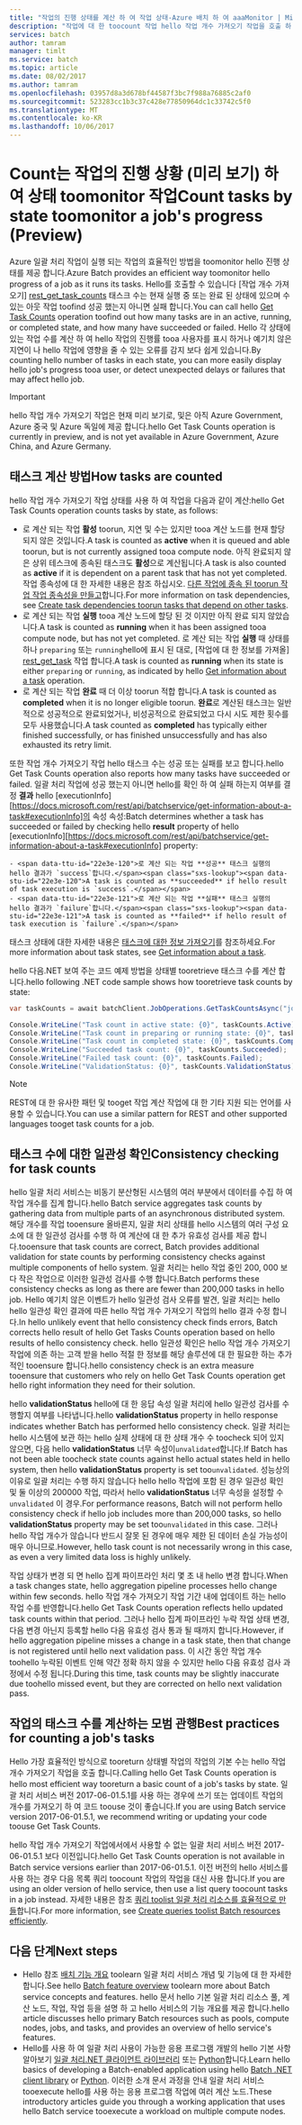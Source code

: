 ```yaml
---
title: "작업의 진행 상태를 계산 하 여 작업 상태-Azure 배치 하 여 aaaMonitor | Microsoft Docs"
description: "작업에 대 한 toocount 작업 hello 작업 개수 가져오기 작업을 호출 하 여 작업의 hello 진행률을 모니터링 합니다. 활성, 실행 중, 완료된 태스크 수는 물론, 성공 또는 성공한 태스크 수를 계산할 수 있습니다."
services: batch
author: tamram
manager: timlt
ms.service: batch
ms.topic: article
ms.date: 08/02/2017
ms.author: tamram
ms.openlocfilehash: 03957d8a3d678bf44587f3bc7f988a76885c2af0
ms.sourcegitcommit: 523283cc1b3c37c428e77850964dc1c33742c5f0
ms.translationtype: MT
ms.contentlocale: ko-KR
ms.lasthandoff: 10/06/2017
---
```

# <a name="count-tasks-by-state-toomonitor-a-jobs-progress-preview"></a><span data-ttu-id="22e3e-104">Count는 작업의 진행 상황 (미리 보기) 하 여 상태 toomonitor 작업</span><span class="sxs-lookup"><span data-stu-id="22e3e-104">Count tasks by state toomonitor a job's progress (Preview)</span></span>

<span data-ttu-id="22e3e-105">Azure 일괄 처리 작업이 실행 되는 작업의 효율적인 방법을 toomonitor hello 진행 상태를 제공 합니다.</span><span class="sxs-lookup"><span data-stu-id="22e3e-105">Azure Batch provides an efficient way toomonitor hello progress of a job as it runs its tasks.</span></span> <span data-ttu-id="22e3e-106">Hello를 호출할 수 있습니다 [작업 개수 가져오기] [ rest_get_task_counts] 태스크 수는 현재 실행 중 또는 완료 된 상태에 있으며 수 있는 아웃 작업 toofind 성공 했는지 아니면 실패 합니다.</span><span class="sxs-lookup"><span data-stu-id="22e3e-106">You can call hello [Get Task Counts][rest_get_task_counts] operation toofind out how many tasks are in an active, running, or completed state, and how many have succeeded or failed.</span></span> <span data-ttu-id="22e3e-107">Hello 각 상태에 있는 작업 수를 계산 하 여 hello 작업의 진행률 tooa 사용자를 표시 하거나 예기치 않은 지연이 나 hello 작업에 영향을 줄 수 있는 오류를 감지 보다 쉽게 있습니다.</span><span class="sxs-lookup"><span data-stu-id="22e3e-107">By counting hello number of tasks in each state, you can more easily display hello job's progress tooa user, or detect unexpected delays or failures that may affect hello job.</span></span>

> [!IMPORTANT]
> <span data-ttu-id="22e3e-108">hello 작업 개수 가져오기 작업은 현재 미리 보기로, 및은 아직 Azure Government, Azure 중국 및 Azure 독일에 제공 합니다.</span><span class="sxs-lookup"><span data-stu-id="22e3e-108">hello Get Task Counts operation is currently in preview, and is not yet available in Azure Government, Azure China, and Azure Germany.</span></span> 
>
>

## <a name="how-tasks-are-counted"></a><span data-ttu-id="22e3e-109">태스크 계산 방법</span><span class="sxs-lookup"><span data-stu-id="22e3e-109">How tasks are counted</span></span>

<span data-ttu-id="22e3e-110">hello 작업 개수 가져오기 작업 상태를 사용 하 여 작업을 다음과 같이 계산:</span><span class="sxs-lookup"><span data-stu-id="22e3e-110">hello Get Task Counts operation counts tasks by state, as follows:</span></span>

- <span data-ttu-id="22e3e-111">로 계산 되는 작업 **활성** toorun, 지연 및 수는 있지만 tooa 계산 노드를 현재 할당 되지 않은 것입니다.</span><span class="sxs-lookup"><span data-stu-id="22e3e-111">A task is counted as **active** when it is queued and able toorun, but is not currently assigned tooa compute node.</span></span> <span data-ttu-id="22e3e-112">아직 완료되지 않은 상위 테스크에 종속된 태스크도 **활성**으로 계산됩니다.</span><span class="sxs-lookup"><span data-stu-id="22e3e-112">A task is also counted as **active** if it is dependent on a parent task that has not yet completed.</span></span> <span data-ttu-id="22e3e-113">작업 종속성에 대 한 자세한 내용은 참조 하십시오. [다른 작업에 종속 된 toorun 작업 작업 종속성을 만들고](batch-task-dependencies.md)합니다.</span><span class="sxs-lookup"><span data-stu-id="22e3e-113">For more information on task dependencies, see [Create task dependencies toorun tasks that depend on other tasks](batch-task-dependencies.md).</span></span> 
- <span data-ttu-id="22e3e-114">로 계산 되는 작업 **실행** tooa 계산 노드에 할당 된 것 이지만 아직 완료 되지 않았습니다.</span><span class="sxs-lookup"><span data-stu-id="22e3e-114">A task is counted as **running** when it has been assigned tooa compute node, but has not yet completed.</span></span> <span data-ttu-id="22e3e-115">로 계산 되는 작업 **실행** 때 상태를 하나 `preparing` 또는 `running`hello에 표시 된 대로, [작업에 대 한 정보를 가져올] [ rest_get_task] 작업 합니다.</span><span class="sxs-lookup"><span data-stu-id="22e3e-115">A task is counted as **running** when its state is either `preparing` or `running`, as indicated by hello [Get information about a task][rest_get_task] operation.</span></span>
- <span data-ttu-id="22e3e-116">로 계산 되는 작업 **완료** 때 더 이상 toorun 적합 합니다.</span><span class="sxs-lookup"><span data-stu-id="22e3e-116">A task is counted as **completed** when it is no longer eligible toorun.</span></span> <span data-ttu-id="22e3e-117">**완료**로 계산된 태스크는 일반적으로 성공적으로 완료되었거나, 비성공적으로 완료되었고 다시 시도 제한 횟수를 모두 사용했습니다.</span><span class="sxs-lookup"><span data-stu-id="22e3e-117">A task counted as **completed** has typically either finished successfully, or has finished unsuccessfully and has also exhausted its retry limit.</span></span> 

<span data-ttu-id="22e3e-118">또한 작업 개수 가져오기 작업 hello 태스크 수는 성공 또는 실패를 보고 합니다.</span><span class="sxs-lookup"><span data-stu-id="22e3e-118">hello Get Task Counts operation also reports how many tasks have succeeded or failed.</span></span> <span data-ttu-id="22e3e-119">일괄 처리 작업에 성공 했는지 아니면 hello를 확인 하 여 실패 하는지 여부를 결정 **결과** hello [executionInfo] [https://docs.microsoft.com/rest/api/batchservice/get-information-about-a-task#executionInfo]의 속성 속성:</span><span class="sxs-lookup"><span data-stu-id="22e3e-119">Batch determines whether a task has succeeded or failed by checking hello **result** property of hello [executionInfo][https://docs.microsoft.com/rest/api/batchservice/get-information-about-a-task#executionInfo] property:</span></span>

    - <span data-ttu-id="22e3e-120">로 계산 되는 작업 **성공** 태스크 실행의 hello 결과가 `success`합니다.</span><span class="sxs-lookup"><span data-stu-id="22e3e-120">A task is counted as **succeeded** if hello result of task execution is `success`.</span></span>
    - <span data-ttu-id="22e3e-121">로 계산 되는 작업 **실패** 태스크 실행의 hello 결과가 `failure`합니다.</span><span class="sxs-lookup"><span data-stu-id="22e3e-121">A task is counted as **failed** if hello result of task execution is `failure`.</span></span>

<span data-ttu-id="22e3e-122">태스크 상태에 대한 자세한 내용은 [태스크에 대한 정보 가져오기][rest_get_task]를 참조하세요.</span><span class="sxs-lookup"><span data-stu-id="22e3e-122">For more information about task states, see [Get information about a task][rest_get_task].</span></span>

<span data-ttu-id="22e3e-123">hello 다음.NET 보여 주는 코드 예제 방법을 상태별 tooretrieve 태스크 수를 계산 합니다.</span><span class="sxs-lookup"><span data-stu-id="22e3e-123">hello following .NET code sample shows how tooretrieve task counts by state:</span></span> 

```csharp
var taskCounts = await batchClient.JobOperations.GetTaskCountsAsync("job-1");

Console.WriteLine("Task count in active state: {0}", taskCounts.Active);
Console.WriteLine("Task count in preparing or running state: {0}", taskCounts.Running);
Console.WriteLine("Task count in completed state: {0}", taskCounts.Completed);
Console.WriteLine("Succeeded task count: {0}", taskCounts.Succeeded);
Console.WriteLine("Failed task count: {0}", taskCounts.Failed);
Console.WriteLine("ValidationStatus: {0}", taskCounts.ValidationStatus);
```

> [!NOTE]
> <span data-ttu-id="22e3e-124">REST에 대 한 유사한 패턴 및 tooget 작업 계산 작업에 대 한 기타 지원 되는 언어를 사용할 수 있습니다.</span><span class="sxs-lookup"><span data-stu-id="22e3e-124">You can use a similar pattern for REST and other supported languages tooget task counts for a job.</span></span> 
> 
> 

## <a name="consistency-checking-for-task-counts"></a><span data-ttu-id="22e3e-125">태스크 수에 대한 일관성 확인</span><span class="sxs-lookup"><span data-stu-id="22e3e-125">Consistency checking for task counts</span></span>

<span data-ttu-id="22e3e-126">hello 일괄 처리 서비스는 비동기 분산형된 시스템의 여러 부분에서 데이터를 수집 하 여 작업 개수를 집계 합니다.</span><span class="sxs-lookup"><span data-stu-id="22e3e-126">hello Batch service aggregates task counts by gathering data from multiple parts of an asynchronous distributed system.</span></span> <span data-ttu-id="22e3e-127">해당 개수를 작업 tooensure 올바른지, 일괄 처리 상태를 hello 시스템의 여러 구성 요소에 대 한 일관성 검사를 수행 하 여 계산에 대 한 추가 유효성 검사를 제공 합니다.</span><span class="sxs-lookup"><span data-stu-id="22e3e-127">tooensure that task counts are correct, Batch provides additional validation for state counts by performing consistency checks against multiple components of hello system.</span></span> <span data-ttu-id="22e3e-128">일괄 처리는 hello 작업 중인 200, 000 보다 작은 작업으로 이러한 일관성 검사를 수행 합니다.</span><span class="sxs-lookup"><span data-stu-id="22e3e-128">Batch performs these consistency checks as long as there are fewer than 200,000 tasks in hello job.</span></span> <span data-ttu-id="22e3e-129">Hello 예기치 않은 이벤트가 hello 일관성 검사 오류를 발견, 일괄 처리는 hello hello 일관성 확인 결과에 따른 hello 작업 개수 가져오기 작업의 hello 결과 수정 합니다.</span><span class="sxs-lookup"><span data-stu-id="22e3e-129">In hello unlikely event that hello consistency check finds errors, Batch corrects hello result of hello Get Tasks Counts operation based on hello results of hello consistency check.</span></span> <span data-ttu-id="22e3e-130">hello 일관성 확인은 hello 작업 개수 가져오기 작업에 의존 하는 고객 받을 hello 적절 한 정보를 해당 솔루션에 대 한 필요한 하는 추가적인 tooensure 합니다.</span><span class="sxs-lookup"><span data-stu-id="22e3e-130">hello consistency check is an extra measure tooensure that customers who rely on hello Get Task Counts operation get hello right information they need for their solution.</span></span>

<span data-ttu-id="22e3e-131">hello **validationStatus** hello에 대 한 응답 속성 일괄 처리에 hello 일관성 검사를 수행할지 여부를 나타냅니다.</span><span class="sxs-lookup"><span data-stu-id="22e3e-131">hello **validationStatus** property in hello response indicates whether Batch has performed hello consistency check.</span></span> <span data-ttu-id="22e3e-132">일괄 처리는 hello 시스템에 보관 하는 hello 실제 상태에 대 한 상태 개수 수 toocheck 되어 있지 않으면, 다음 hello **validationStatus** 너무 속성이`unvalidated`합니다.</span><span class="sxs-lookup"><span data-stu-id="22e3e-132">If Batch has not been able toocheck state counts against hello actual states held in hello system, then hello **validationStatus** property is set too`unvalidated`.</span></span> <span data-ttu-id="22e3e-133">성능상의 이유로 일괄 처리는 수행 하지 않습니다 hello hello 작업에 포함 된 경우 일관성 확인 및 둘 이상의 200000 작업, 따라서 hello **validationStatus** 너무 속성을 설정할 수`unvalidated` 이 경우.</span><span class="sxs-lookup"><span data-stu-id="22e3e-133">For performance reasons, Batch will not perform hello consistency check if hello job includes more than 200,000 tasks, so hello **validationStatus** property may be set too`unvalidated` in this case.</span></span> <span data-ttu-id="22e3e-134">그러나 hello 작업 개수가 않습니다 반드시 잘못 된 경우에 매우 제한 된 데이터 손실 가능성이 매우 아니므로.</span><span class="sxs-lookup"><span data-stu-id="22e3e-134">However, hello task count is not necessarily wrong in this case, as even a very limited data loss is highly unlikely.</span></span> 

<span data-ttu-id="22e3e-135">작업 상태가 변경 되 면 hello 집계 파이프라인 처리 몇 초 내 hello 변경 합니다.</span><span class="sxs-lookup"><span data-stu-id="22e3e-135">When a task changes state, hello aggregation pipeline processes hello change within few seconds.</span></span> <span data-ttu-id="22e3e-136">hello 작업 개수 가져오기 작업 기간 내에 업데이트 하는 hello 작업 수를 반영합니다.</span><span class="sxs-lookup"><span data-stu-id="22e3e-136">hello Get Task Counts operation reflects hello updated task counts within that period.</span></span> <span data-ttu-id="22e3e-137">그러나 hello 집계 파이프라인 누락 작업 상태 변경, 다음 변경 아닌지 등록할 hello 다음 유효성 검사 통과 될 때까지 합니다.</span><span class="sxs-lookup"><span data-stu-id="22e3e-137">However, if hello aggregation pipeline misses a change in a task state, then that change is not registered until hello next validation pass.</span></span> <span data-ttu-id="22e3e-138">이 시간 동안 작업 개수 toohello 누락된 이벤트 인해 약간 정확 하지 않을 수 있지만 hello 다음 유효성 검사 과정에서 수정 됩니다.</span><span class="sxs-lookup"><span data-stu-id="22e3e-138">During this time, task counts may be slightly inaccurate due toohello missed event, but they are corrected on hello next validation pass.</span></span>

## <a name="best-practices-for-counting-a-jobs-tasks"></a><span data-ttu-id="22e3e-139">작업의 태스크 수를 계산하는 모범 관행</span><span class="sxs-lookup"><span data-stu-id="22e3e-139">Best practices for counting a job's tasks</span></span>

<span data-ttu-id="22e3e-140">Hello 가장 효율적인 방식으로 tooreturn 상태별 작업의 작업의 기본 수는 hello 작업 개수 가져오기 작업을 호출 합니다.</span><span class="sxs-lookup"><span data-stu-id="22e3e-140">Calling hello Get Task Counts operation is hello most efficient way tooreturn a basic count of a job's tasks by state.</span></span> <span data-ttu-id="22e3e-141">일괄 처리 서비스 버전 2017-06-01.5.1를 사용 하는 경우에 쓰기 또는 업데이트 작업의 개수를 가져오기 하 여 코드 toouse 것이 좋습니다.</span><span class="sxs-lookup"><span data-stu-id="22e3e-141">If you are using Batch service version 2017-06-01.5.1, we recommend writing or updating your code toouse Get Task Counts.</span></span>

<span data-ttu-id="22e3e-142">hello 작업 개수 가져오기 작업에서에서 사용할 수 없는 일괄 처리 서비스 버전 2017-06-01.5.1 보다 이전입니다.</span><span class="sxs-lookup"><span data-stu-id="22e3e-142">hello Get Task Counts operation is not available in Batch service versions earlier than 2017-06-01.5.1.</span></span> <span data-ttu-id="22e3e-143">이전 버전의 hello 서비스를 사용 하는 경우 다음 목록 쿼리 toocount 작업의 작업을 대신 사용 합니다.</span><span class="sxs-lookup"><span data-stu-id="22e3e-143">If you are using an older version of hello service, then use a list query toocount tasks in a job instead.</span></span> <span data-ttu-id="22e3e-144">자세한 내용은 참조 [쿼리 toolist 일괄 처리 리소스를 효율적으로 만들](batch-efficient-list-queries.md)합니다.</span><span class="sxs-lookup"><span data-stu-id="22e3e-144">For more information, see [Create queries toolist Batch resources efficiently](batch-efficient-list-queries.md).</span></span>

## <a name="next-steps"></a><span data-ttu-id="22e3e-145">다음 단계</span><span class="sxs-lookup"><span data-stu-id="22e3e-145">Next steps</span></span>

* <span data-ttu-id="22e3e-146">Hello 참조 [배치 기능 개요](batch-api-basics.md) toolearn 일괄 처리 서비스 개념 및 기능에 대 한 자세한 합니다.</span><span class="sxs-lookup"><span data-stu-id="22e3e-146">See hello [Batch feature overview](batch-api-basics.md) toolearn more about Batch service concepts and features.</span></span> <span data-ttu-id="22e3e-147">hello 문서 hello 기본 일괄 처리 리소스 풀, 계산 노드, 작업, 작업 등을 설명 하 고 hello 서비스의 기능 개요를 제공 합니다.</span><span class="sxs-lookup"><span data-stu-id="22e3e-147">hello article discusses hello primary Batch resources such as pools, compute nodes, jobs, and tasks, and provides an overview of hello service's features.</span></span>
* <span data-ttu-id="22e3e-148">Hello를 사용 하 여 일괄 처리 사용이 가능한 응용 프로그램 개발의 hello 기본 사항 알아보기 [일괄 처리.NET 클라이언트 라이브러리](batch-dotnet-get-started.md) 또는 [Python](batch-python-tutorial.md)합니다.</span><span class="sxs-lookup"><span data-stu-id="22e3e-148">Learn hello basics of developing a Batch-enabled application using hello [Batch .NET client library](batch-dotnet-get-started.md) or [Python](batch-python-tutorial.md).</span></span> <span data-ttu-id="22e3e-149">이러한 소개 문서 과정을 안내 일괄 처리 서비스 tooexecute hello를 사용 하는 응용 프로그램 작업에 여러 계산 노드.</span><span class="sxs-lookup"><span data-stu-id="22e3e-149">These introductory articles guide you through a working application that uses hello Batch service tooexecute a workload on multiple compute nodes.</span></span>


[rest_get_task_counts]: https://docs.microsoft.com/rest/api/batchservice/get-the-task-counts-for-a-job
[rest_get_task]: https://docs.microsoft.com/rest/api/batchservice/get-information-about-a-task
[rest_list_tasks]: https://docs.microsoft.com/rest/api/batchservice/list-the-tasks-associated-with-a-job
